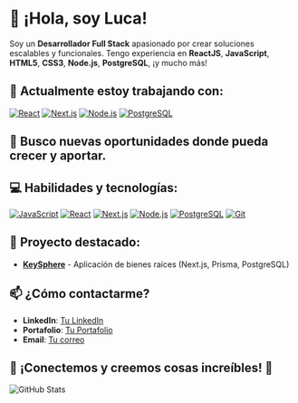 # 👋 ¡Hola, soy Luca!

Soy un **Desarrollador Full Stack** apasionado por crear soluciones escalables y funcionales. Tengo experiencia en **ReactJS**, **JavaScript**, **HTML5**, **CSS3**, **Node.js**, **PostgreSQL**, ¡y mucho más!

## 🌱 Actualmente estoy trabajando con:
[![React](https://img.shields.io/badge/-ReactJS-61DAFB?logo=react&logoColor=black&style=flat-square)](https://reactjs.org/)
[![Next.js](https://img.shields.io/badge/-Next.js-000?logo=next.js&logoColor=white&style=flat-square)](https://nextjs.org/)
[![Node.js](https://img.shields.io/badge/-Node.js-339933?logo=node.js&logoColor=white&style=flat-square)](https://nodejs.org/)
[![PostgreSQL](https://img.shields.io/badge/-PostgreSQL-336791?logo=postgresql&logoColor=white&style=flat-square)](https://www.postgresql.org/)

## 💼 Busco nuevas oportunidades donde pueda crecer y aportar.

## 💻 Habilidades y tecnologías:
[![JavaScript](https://img.shields.io/badge/-JavaScript-F7DF1E?logo=javascript&logoColor=black&style=flat-square)](https://developer.mozilla.org/en-US/docs/Web/JavaScript)
[![React](https://img.shields.io/badge/-ReactJS-61DAFB?logo=react&logoColor=black&style=flat-square)](https://reactjs.org/)
[![Next.js](https://img.shields.io/badge/-Next.js-000?logo=next.js&logoColor=white&style=flat-square)](https://nextjs.org/)
[![Node.js](https://img.shields.io/badge/-Node.js-339933?logo=node.js&logoColor=white&style=flat-square)](https://nodejs.org/)
[![PostgreSQL](https://img.shields.io/badge/-PostgreSQL-336791?logo=postgresql&logoColor=white&style=flat-square)](https://www.postgresql.org/)
[![Git](https://img.shields.io/badge/-Git-F05032?logo=git&logoColor=white&style=flat-square)](https://git-scm.com/)

## 📂 Proyecto destacado:
- **[KeySphere](https://github.com/LucaRM95/key-sphere-re)** - Aplicación de bienes raíces (Next.js, Prisma, PostgreSQL)

## 📫 ¿Cómo contactarme?
- **LinkedIn**: [Tu LinkedIn](https://www.linkedin.com/in/luca-rojas-massey-77b3a428b/)
- **Portafolio**: [Tu Portafolio](https://lrm-developer.vercel.app/)
- **Email**: [Tu correo](mailto:lucasrojas95@gmail.com)

## 🔧 ¡Conectemos y creemos cosas increíbles! 🚀

![GitHub Stats](https://github-readme-stats.vercel.app/api?username=tuUsuario&show_icons=true&theme=radical)
